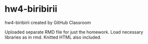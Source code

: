 # hw4-biribirii
hw4-biribirii created by GitHub Classroom

Uploaded separate RMD file for just the homework. Load necessary libraries as in rmd.
Knitted HTML also included.
